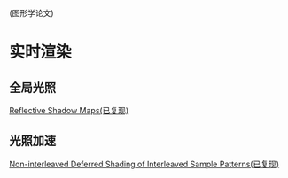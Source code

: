 
(图形学论文)
# 实时渲染
## 全局光照
 [Reflective Shadow Maps(已复现)](https://blog.csdn.net/qq_33536981/article/details/106720967)
## 光照加速
[Non-interleaved Deferred Shading of Interleaved Sample Patterns(已复现)](https://blog.csdn.net/qq_33536981/article/details/106863770)
